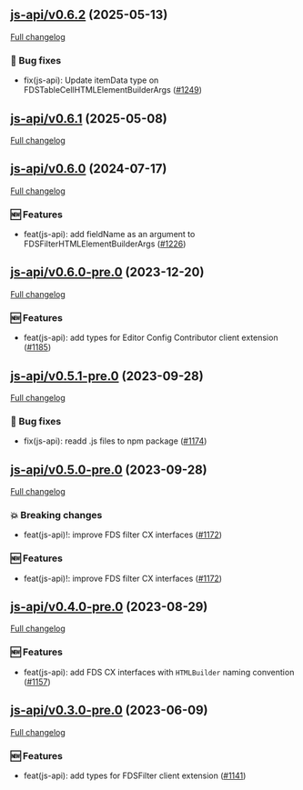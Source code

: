 ## [js-api/v0.6.2](https://github.com/liferay/liferay-frontend-projects/tree/js-api/v0.6.2) (2025-05-13)

[Full changelog](https://github.com/liferay/liferay-frontend-projects/compare/js-api/v0.6.1...js-api/v0.6.2)

### :wrench: Bug fixes

-   fix(js-api): Update itemData type on FDSTableCellHTMLElementBuilderArgs ([\#1249](https://github.com/liferay/liferay-frontend-projects/pull/1249))

## [js-api/v0.6.1](https://github.com/liferay/liferay-frontend-projects/tree/js-api/v0.6.1) (2025-05-08)

[Full changelog](https://github.com/liferay/liferay-frontend-projects/compare/js-api/v0.6.0...js-api/v0.6.1)

## [js-api/v0.6.0](https://github.com/liferay/liferay-frontend-projects/tree/js-api/v0.6.0) (2024-07-17)

[Full changelog](https://github.com/liferay/liferay-frontend-projects/compare/js-api/v0.6.0-pre.0...js-api/v0.6.0)

### :new: Features

-   feat(js-api): add fieldName as an argument to FDSFilterHTMLElementBuilderArgs ([\#1226](https://github.com/liferay/liferay-frontend-projects/pull/1226))

## [js-api/v0.6.0-pre.0](https://github.com/liferay/liferay-frontend-projects/tree/js-api/v0.6.0-pre.0) (2023-12-20)

[Full changelog](https://github.com/liferay/liferay-frontend-projects/compare/js-api/v0.5.1-pre.0...js-api/v0.6.0-pre.0)

### :new: Features

-   feat(js-api): add types for Editor Config Contributor client extension ([\#1185](https://github.com/liferay/liferay-frontend-projects/pull/1185))

## [js-api/v0.5.1-pre.0](https://github.com/liferay/liferay-frontend-projects/tree/js-api/v0.5.1-pre.0) (2023-09-28)

[Full changelog](https://github.com/liferay/liferay-frontend-projects/compare/js-api/v0.5.0-pre.0...js-api/v0.5.1-pre.0)

### :wrench: Bug fixes

-   fix(js-api): readd .js files to npm package ([\#1174](https://github.com/liferay/liferay-frontend-projects/pull/1174))

## [js-api/v0.5.0-pre.0](https://github.com/liferay/liferay-frontend-projects/tree/js-api/v0.5.0-pre.0) (2023-09-28)

[Full changelog](https://github.com/liferay/liferay-frontend-projects/compare/js-api/v0.4.0-pre.0...js-api/v0.5.0-pre.0)

### :boom: Breaking changes

-   feat(js-api)!: improve FDS filter CX interfaces ([\#1172](https://github.com/liferay/liferay-frontend-projects/pull/1172))

### :new: Features

-   feat(js-api)!: improve FDS filter CX interfaces ([\#1172](https://github.com/liferay/liferay-frontend-projects/pull/1172))

## [js-api/v0.4.0-pre.0](https://github.com/liferay/liferay-frontend-projects/tree/js-api/v0.4.0-pre.0) (2023-08-29)

[Full changelog](https://github.com/liferay/liferay-frontend-projects/compare/js-api/v0.3.0-pre.0...js-api/v0.4.0-pre.0)

### :new: Features

-   feat(js-api): add FDS CX interfaces with `HTMLBuilder` naming convention ([\#1157](https://github.com/liferay/liferay-frontend-projects/pull/1157))

## [js-api/v0.3.0-pre.0](https://github.com/liferay/liferay-frontend-projects/tree/js-api/v0.3.0-pre.0) (2023-06-09)

[Full changelog](https://github.com/liferay/liferay-frontend-projects/compare/js-api/v0.2.0-pre.0...js-api/v0.3.0-pre.0)

### :new: Features

-   feat(js-api): add types for FDSFilter client extension ([\#1141](https://github.com/liferay/liferay-frontend-projects/pull/1141))
